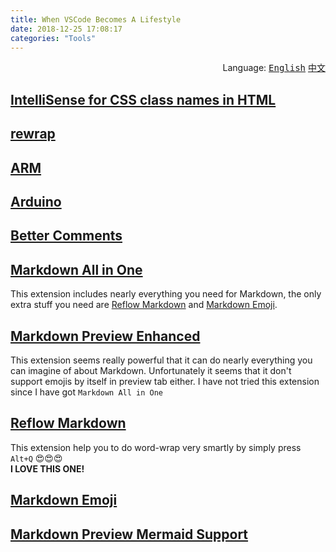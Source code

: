 ```yaml
---
title: When VSCode Becomes A Lifestyle
date: 2018-12-25 17:08:17
categories: "Tools"
---
```


<div align='right'>Language:
<a href='{{ location.host }}/2018/12/25/When-VSCode-Becomes-A-Lifestyle'><kbd>English</kbd></a>
<a href='{{ location.host }}/zh-CN/2019/01/07/当VSCode成为一种生活方式'><kbd>中文</kbd></a>
</div>

<!-- More -->

## [IntelliSense for CSS class names in HTML](https://marketplace.visualstudio.com/items?itemName=Zignd.html-css-class-completion)

## [rewrap](https://marketplace.visualstudio.com/items?itemName=stkb.rewrap)

## [ARM](https://marketplace.visualstudio.com/items?itemName=dan-c-underwood.arm)

## [Arduino](https://marketplace.visualstudio.com/items?itemName=vsciot-vscode.vscode-arduino)

## [Better Comments](https://marketplace.visualstudio.com/items?itemName=aaron-bond.better-comments)

## [Markdown All in One](https://marketplace.visualstudio.com/items?itemName=yzhang.markdown-all-in-one)

This extension includes nearly everything you need for Markdown, the only extra
stuff you need are [Reflow Markdown](#Reflow-Markdown) and [Markdown Emoji](#Markdown-Emoji).

## [Markdown Preview Enhanced](https://marketplace.visualstudio.com/items?itemName=shd101wyy.markdown-preview-enhanced)

This extension seems really powerful that it can do nearly everything you can
imagine of about Markdown. Unfortunately it seems that it don't support emojis
by itself in preview tab either. I have not tried this extension since I have
got `Markdown All in One`

## [Reflow Markdown](https://marketplace.visualstudio.com/items?itemName=marvhen.reflow-markdown)

This extension help you to do word-wrap very smartly by simply press
`Alt+Q` :heart_eyes::heart_eyes::heart_eyes:  
**I LOVE THIS ONE!**

## [Markdown Emoji](https://marketplace.visualstudio.com/items?itemName=bierner.markdown-emoji)

## [Markdown Preview Mermaid Support](https://marketplace.visualstudio.com/items?itemName=bierner.markdown-mermaid)